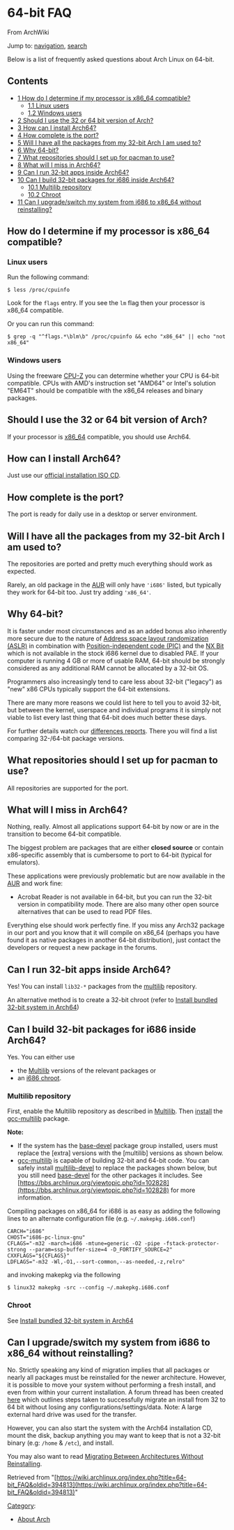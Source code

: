 # 64-bit FAQ

From ArchWiki

Jump to: [navigation](#column-one), [search](#searchInput)

Below is a list of frequently asked questions about Arch Linux on 64-bit.

## Contents

*   [1 How do I determine if my processor is x86_64 compatible?](#How_do_I_determine_if_my_processor_is_x86_64_compatible.3F)
    *   [1.1 Linux users](#Linux_users)
    *   [1.2 Windows users](#Windows_users)
*   [2 Should I use the 32 or 64 bit version of Arch?](#Should_I_use_the_32_or_64_bit_version_of_Arch.3F)
*   [3 How can I install Arch64?](#How_can_I_install_Arch64.3F)
*   [4 How complete is the port?](#How_complete_is_the_port.3F)
*   [5 Will I have all the packages from my 32-bit Arch I am used to?](#Will_I_have_all_the_packages_from_my_32-bit_Arch_I_am_used_to.3F)
*   [6 Why 64-bit?](#Why_64-bit.3F)
*   [7 What repositories should I set up for pacman to use?](#What_repositories_should_I_set_up_for_pacman_to_use.3F)
*   [8 What will I miss in Arch64?](#What_will_I_miss_in_Arch64.3F)
*   [9 Can I run 32-bit apps inside Arch64?](#Can_I_run_32-bit_apps_inside_Arch64.3F)
*   [10 Can I build 32-bit packages for i686 inside Arch64?](#Can_I_build_32-bit_packages_for_i686_inside_Arch64.3F)
    *   [10.1 Multilib repository](#Multilib_repository)
    *   [10.2 Chroot](#Chroot)
*   [11 Can I upgrade/switch my system from i686 to x86_64 without reinstalling?](#Can_I_upgrade.2Fswitch_my_system_from_i686_to_x86_64_without_reinstalling.3F)

## How do I determine if my processor is x86_64 compatible?

### Linux users

Run the following command:

```
$ less /proc/cpuinfo

```

Look for the `flags` entry. If you see the `lm` flag then your processor is x86_64 compatible.

Or you can run this command:

```
$ grep -q "^flags.*\blm\b" /proc/cpuinfo && echo "x86_64" || echo "not x86_64"

```

### Windows users

Using the freeware [CPU-Z](http://www.cpuid.com/cpuz.php) you can determine whether your CPU is 64-bit compatible. CPUs with AMD's instruction set "AMD64" or Intel's solution "EM64T" should be compatible with the x86_64 releases and binary packages.

## Should I use the 32 or 64 bit version of Arch?

If your processor is [x86_64](https://en.wikipedia.org/wiki/X86-64 "wikipedia:X86-64") compatible, you should use Arch64.

## How can I install Arch64?

Just use our [official installation ISO CD](https://www.archlinux.org/download/).

## How complete is the port?

The port is ready for daily use in a desktop or server environment.

## Will I have all the packages from my 32-bit Arch I am used to?

The repositories are ported and pretty much everything should work as expected.

Rarely, an old package in the [AUR](/index.php/AUR "AUR") will only have `'i686'` listed, but typically they work for 64-bit too. Just try adding `'x86_64'`.

## Why 64-bit?

It is faster under most circumstances and as an added bonus also inherently more secure due to the nature of [Address space layout randomization (ASLR)](https://en.wikipedia.org/wiki/Address_space_layout_randomization "wikipedia:Address space layout randomization") in combination with [Position-independent code (PIC)](https://en.wikipedia.org/wiki/Position-independent_code "wikipedia:Position-independent code") and the [NX Bit](https://en.wikipedia.org/wiki/NX_Bit "wikipedia:NX Bit") which is not available in the stock i686 kernel due to disabled PAE. If your computer is running 4 GB or more of usable RAM, 64-bit should be strongly considered as any additional RAM cannot be allocated by a 32-bit OS.

Programmers also increasingly tend to care less about 32-bit ("legacy") as "new" x86 CPUs typically support the 64-bit extensions.

There are many more reasons we could list here to tell you to avoid 32-bit, but between the kernel, userspace and individual programs it is simply not viable to list every last thing that 64-bit does much better these days.

For further details watch our [differences reports](https://www.archlinux.org/packages/differences/). There you will find a list comparing 32-/64-bit package versions.

## What repositories should I set up for pacman to use?

All repositories are supported for the port.

## What will I miss in Arch64?

Nothing, really. Almost all applications support 64-bit by now or are in the transition to become 64-bit compatible.

The biggest problem are packages that are either **closed source** or contain x86-specific assembly that is cumbersome to port to 64-bit (typical for emulators).

These applications were previously problematic but are now available in the [AUR](/index.php/AUR "AUR") and work fine:

*   Acrobat Reader is not available in 64-bit, but you can run the 32-bit version in compatibility mode. There are also many other open source alternatives that can be used to read PDF files.

Everything else should work perfectly fine. If you miss any Arch32 package in our port and you know that it will compile on x86_64 (perhaps you have found it as native packages in another 64-bit distribution), just contact the developers or request a new package in the forums.

## Can I run 32-bit apps inside Arch64?

Yes! You can install `lib32-*` packages from the [multilib](/index.php/Multilib "Multilib") repository.

An alternative method is to create a 32-bit chroot (refer to [Install bundled 32-bit system in Arch64](/index.php/Install_bundled_32-bit_system_in_Arch64 "Install bundled 32-bit system in Arch64"))

## Can I build 32-bit packages for i686 inside Arch64?

Yes. You can either use

*   the [Multilib](/index.php/Multilib "Multilib") versions of the relevant packages or
*   an [i686 chroot](/index.php/Install_bundled_32-bit_system_in_Arch64 "Install bundled 32-bit system in Arch64").

### Multilib repository

First, enable the Multilib repository as described in [Multilib](/index.php/Multilib "Multilib"). Then [install](/index.php/Install "Install") the [gcc-multilib](https://www.archlinux.org/packages/?name=gcc-multilib) package.

**Note:**

*   If the system has the [base-devel](https://www.archlinux.org/groups/x86_64/base-devel/) package group installed, users must replace the [extra] versions with the [multilib] versions as shown below.
*   [gcc-multilib](https://www.archlinux.org/packages/?name=gcc-multilib) is capable of building 32-bit and 64-bit code. You can safely install [multilib-devel](https://www.archlinux.org/groups/x86_64/multilib-devel/) to replace the packages shown below, but you still need [base-devel](https://www.archlinux.org/groups/x86_64/base-devel/) for the other packages it includes. See [https://bbs.archlinux.org/viewtopic.php?id=102828](https://bbs.archlinux.org/viewtopic.php?id=102828) for more information.

Compiling packages on x86_64 for i686 is as easy as adding the following lines to an alternate configuration file (e.g. `~/.makepkg.i686.conf`)

```
CARCH="i686"
CHOST="i686-pc-linux-gnu"
CFLAGS="-m32 -march=i686 -mtune=generic -O2 -pipe -fstack-protector-strong --param=ssp-buffer-size=4 -D_FORTIFY_SOURCE=2"
CXXFLAGS="${CFLAGS}"
LDFLAGS="-m32 -Wl,-O1,--sort-common,--as-needed,-z,relro"                                                                                                           

```

and invoking makepkg via the following

```
$ linux32 makepkg -src --config ~/.makepkg.i686.conf

```

### Chroot

See [Install bundled 32-bit system in Arch64](/index.php/Install_bundled_32-bit_system_in_Arch64 "Install bundled 32-bit system in Arch64")

## Can I upgrade/switch my system from i686 to x86_64 without reinstalling?

No. Strictly speaking any kind of migration implies that all packages or nearly all packages must be reinstalled for the newer architecture. However, it is possible to move your system without performing a fresh install, and even from within your current installation. A forum thread has been created [here](https://bbs.archlinux.org/viewtopic.php?id=64485) which outlines steps taken to successfully migrate an install from 32 to 64 bit without losing any configurations/settings/data. Note: A large external hard drive was used for the transfer.

However, you can also start the system with the Arch64 installation CD, mount the disk, backup anything you may want to keep that is not a 32-bit binary (e.g: `/home` & `/etc`), and install.

You may also want to read [Migrating Between Architectures Without Reinstalling](/index.php/Migrating_Between_Architectures_Without_Reinstalling "Migrating Between Architectures Without Reinstalling").

Retrieved from "[https://wiki.archlinux.org/index.php?title=64-bit_FAQ&oldid=394813](https://wiki.archlinux.org/index.php?title=64-bit_FAQ&oldid=394813)"

[Category](/index.php/Special:Categories "Special:Categories"):

*   [About Arch](/index.php/Category:About_Arch "Category:About Arch")